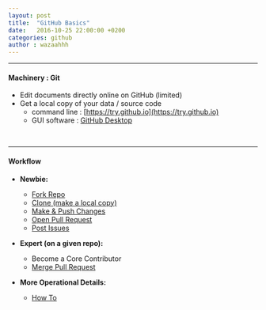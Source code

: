 ```yaml
---
layout: post
title:  "GitHub Basics"
date:   2016-10-25 22:00:00 +0200
categories: github
author : wazaahhh
---
```


***

#### **Machinery : Git**
- Edit documents directly online on GitHub (limited)
- Get a local copy of your data / source code
  - command line : [https://try.github.io](https://try.github.io)
  - GUI software : [GitHub Desktop](https://desktop.github.com/)




<br>

***

#### **Workflow**

- **Newbie:**
  - [Fork Repo](https://guides.github.com/activities/forking/)
  - [Clone (make a local copy)](https://guides.github.com/activities/forking/#clone)
  - [Make & Push Changes](https://guides.github.com/activities/forking/#making-changes)
  - [Open Pull Request](https://guides.github.com/activities/forking/#making-a-pull-request)
  - [Post Issues](https://guides.github.com/features/issues/)

- **Expert (on a given repo):**
  - Become a Core Contributor
  - [Merge Pull Request](https://help.github.com/articles/merging-a-pull-request/)

- **More Operational Details:**
  - [How To](http://journals.plos.org/ploscompbiol/article?id=10.1371/journal.pcbi.1004668)
